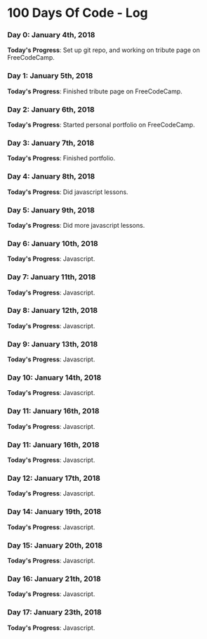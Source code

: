 # 100 Days Of Code - Log

### Day 0: January 4th, 2018


**Today's Progress**: Set up git repo, and working on tribute page on FreeCodeCamp.

### Day 1: January 5th, 2018


**Today's Progress**: Finished tribute page on FreeCodeCamp.

### Day 2: January 6th, 2018


**Today's Progress**: Started personal portfolio on FreeCodeCamp. 

### Day 3: January 7th, 2018


**Today's Progress**: Finished portfolio.

### Day 4: January 8th, 2018


**Today's Progress**: Did javascript lessons.

### Day 5: January 9th, 2018


**Today's Progress**: Did more javascript lessons.

### Day 6: January 10th, 2018


**Today's Progress**: Javascript.

### Day 7: January 11th, 2018


**Today's Progress**: Javascript.

### Day 8: January 12th, 2018


**Today's Progress**: Javascript.

### Day 9: January 13th, 2018


**Today's Progress**: Javascript.

### Day 10: January 14th, 2018


**Today's Progress**: Javascript.

### Day 11: January 16th, 2018

**Today's Progress**: Javascript.

### Day 11: January 16th, 2018
**Today's Progress**: Javascript.

### Day 12: January 17th, 2018

**Today's Progress**: Javascript.

### Day 14: January 19th, 2018


**Today's Progress**: Javascript.

### Day 15: January 20th, 2018


**Today's Progress**: Javascript.

### Day 16: January 21th, 2018


**Today's Progress**: Javascript.

### Day 17: January 23th, 2018


**Today's Progress**: Javascript.
